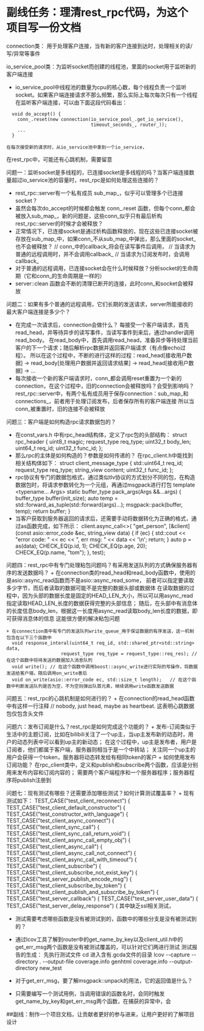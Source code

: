 

# 副线任务：理清rest_rpc代码，为这个项目写一份文档

connection类： 用于处理客户连接，当有新的客户连接到达时，处理相关的读/写/异常等事件

io_service_pool类：为监听socket而创建的线程池，里面的socket用于监听新的客户端连接
 + io_service_pool中线程池的数量为cpu的核心数，每个线程负责一个监听socket。如果客户端连接请求不那么频繁，那么实际上每次每次只有一个线程在监听客户端连接，可以由下面这段代码看出：
```
  void do_accept() {
    conn_.reset(new connection(io_service_pool_.get_io_service(),
                               timeout_seconds_, router_));
    ...
  }
```
    在每次接受新的请求时，从io_service池中拿到一个io_service，

在rest_rpc中，可能还有心跳机制，需要留意


问题一：监听socket是多线程的，已连接socket是多线程的吗？当客户端连接数量超过io_service池的容量时，rest_rpc是如何处理这些连接的？
  + rest_rpc::server有一个私有成员 sub_map_，似乎可以管理多个已连接socket？
  + 虽然会每次do_accept的时候都会触发 conn_.reset 函数，但每个conn_都会被放入sub_map_，新的问题是，这些conn_似乎只有最后析构rest_rpc::server的时候才会被释放？
  + 正常情况下，已连接socket是通过析构函数释放的，现在这些已连接socket被存放在sub_map_中，如果conn_不从sub_map_中弹出，那么里面的socket_也不会被释放？
    // conn_中的callback_将会在读写事件后调用，
    // 当请求为普通的远程调用时，并不会调用callback_
    // 当请求为订阅发布时，会调用callback_
  + 对于普通的远程调用，已连接socket会在什么时候释放？分析socket的生命周期（它和conn_的生命周期是一样的）
  + server::clean 函数会不断的清理已断开的连接，此时conn_和socket会被释放

问题二：如果有多个普通的远程调用，它们长期的发送请求，server所能接收的最大客户端连接是多少个？
  + 在完成一次请求后，connection会做什么？
    每接受一个客户端请求，首先read_head，并等待异步的读写事件，当读写事件到来后，通过handler调用read_body。
    在read_body中，首先调用read_head，准备异步等待处理当前客户的下一个请求；随后解析rpc数据并返回客户端请求（有点像echo过程）。
    所以在这个过程中，不断的进行这样的过程：read_head[接收用户数据] -> read_body[处理用户数据并返回请求结果] -> read_head[接收用户数据] -> ...
  + 每次接收一个新的客户端请求时，conn_都会调用reset重置为一个新的connection，在这个过程中，旧的connection会被释放吗？会受到影响吗？
    rest_rpc::server中，有两个私有成员用于保存connection：sub_map_和connections_，前者用于处理订阅发布，后者保存所有的客户端连接
    所以当conn_被重置时，旧的连接不会被释放

问题三：客户端是如何构造rpc请求数据包的？
  + 在const_vars.h 中有rpc_head结构体，定义了rpc包的头部结构：
    struct rpc_header {
        uint8_t magic;
        request_type req_type;
        uint32_t body_len;
        uint64_t req_id;
        uint32_t func_id;
    };
  + 那么rpc的主体是如何构造的？参数是如何传递的？
    在rpc_client.h中能找到相关结构体如下：
    struct client_message_type {
        std::uint64_t req_id;
        request_type req_type;
        string_view content;
        uint32_t func_id;
    };
  + rpc协议有专门的数据包格式，通过类似tlv协议的方式划分不同的包，在构造数据包时，将请求参数转化为一个元组，再通过msgpack进行打包
    template <typename... Args> static buffer_type pack_args(Args &&...args) {
        buffer_type buffer(init_size);
        auto temp = std::forward_as_tuple(std::forward<Args>(args)...);
        msgpack::pack(buffer, temp);
        return buffer;
    }
  + 当客户获取到服务器返回的请求后，还需要手动将数据转化为正确的格式，通过as函数完成，如下所示：
    client.async_call<>(
      "get_person",
      [&client](const asio::error_code &ec, string_view data) {
        if (ec) {
          std::cout << "error code: " << ec << ", err msg: " << data << '\n';
          return;
        }
        auto p = as<person>(data);
        CHECK_EQ(p.id, 1);
        CHECK_EQ(p.age, 20);
        CHECK_EQ(p.name, "tom");
      },
      test);


问题四：rest_rpc中有专门处理粘包问题吗？有采用发送队列的方式确保服务器有序的发送数据吗？
    + 在connection类的read_head和read_body函数中，使用的是asio::async_read函数而不是asio::async_read_some，
      前者可以指定要读取多少字节，而后者读取的数据可能不是完整的数据头部或数据体
      在读取数据的过程中，因为头部的数据长度是固定的HEAD_LEN_大小，所以可以用async_read指定读取HEAD_LEN_长度的数据获得完整的头部信息；
      随后，在头部中有消息体的长度信息body_len，根据这一长度用async_read读取body_len长度的数据，即可获得消息体的信息
      这能很方便的解决粘包问题

    + 在connection类中有专门的发送队列write_queue_用于保证数据的有序发送，这一机制包含在以下三个函数中
      void response_interal(uint64_t req_id, std::shared_ptr<std::string> data,
                        request_type req_type = request_type::req_res); //在这个函数中将待发送的数据加入消息队列
      void write(); // 在这个函数中调用boost::async_write进行实际的写操作，将数据发送给客户端，随后调用on_write善后
      void on_write(asio::error_code ec, std::size_t length);   // 在这个函数中判断发送队列是否为空，不为空则弹出队首元素，继续调用write函数发送数据



问题五：rest_rpc的心跳机制是如何进行的？
    + 在connection的read_head函数中有这样一行注释 // nobody, just head, maybe as heartbeat.
      这表明心跳数据包仅包含头文件


问题六：发布订阅是什么？rest_rpc是如何完成这个功能的？
    + 发布-订阅类似于生活中的主题订阅，比如在bilibili关注了一个up主，当up主发布新的动态时，用户的动态列表中可以看到up主的新动态；
      在这个过程中，up主是发布者，用户是订阅者，他们都属于客户端，服务器则相当于是一个中转站；
      关注同一个up主的用户会获得一个token，服务器将动态转发给有相同token的客户
    + 如何使用发布订阅功能？
      在rpc_client类中，定义和publish和subscribe两个函数，应该是分别用来发布内容和订阅内容的；
      需要两个客户端程序和一个服务器程序；服务器程序将publish注册到



问题七：现有测试有哪些？还需要添加哪些测试？如何计算测试覆盖率？
    + 现有测试如下：
        TEST_CASE("test_client_reconnect") {
        TEST_CASE("test_client_default_constructor") {
        TEST_CASE("test_constructor_with_language") {
        TEST_CASE("test_client_async_connect") {
        TEST_CASE("test_client_sync_call") {
        TEST_CASE("test_client_sync_call_return_void") {
        TEST_CASE("test_client_async_call_empty_obj") {
        TEST_CASE("test_client_async_call") {
        TEST_CASE("test_client_async_call_not_connect") {
        TEST_CASE("test_client_async_call_with_timeout") {
        TEST_CASE("test_client_subscribe") {
        TEST_CASE("test_client_subscribe_not_exist_key") {
        TEST_CASE("test_server_publish_encode_msg") {
        TEST_CASE("test_client_subscribe_by_token") {
        TEST_CASE("test_client_publish_and_subscribe_by_token") {
        TEST_CASE("test_server_callback") {
        TEST_CASE("test_server_user_data") {
        TEST_CASE("test_server_delay_response") {
    其中缺乏ssl相关测试，
  + 测试需要考虑哪些函数是没有被测试到的，函数中的哪些分支是没有被测试到的？
  + 通过lcov工具了解到router中的get_name_by_key以及client_util.h中的get_err_msg两个函数是没有被测试覆盖的，可以针对它们两进行测试
    测试报告的生成：
      先执行测试文件
      cd 进入含有.gcda文件的目录
      lcov --capture --directory . --output-file coverage.info
      genhtml coverage.info --output-directory new_test

  + 对于get_err_msg，要了解msgpack::unpack的用法，它的返回值是什么？

  + 只需要编写一个测试用例，当调用错误的函数名时，会同时触发get_name_by_key和get_err_msg两个函数，在捕获的异常中，会


##副线：制作一个项目文档，让贡献者更好的参与进来，让用户更好的了解项目设计 
